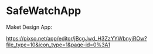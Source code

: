 # SafeWatchApp

Maket Design App: 

https://pixso.net/app/editor/jBcgJwd_H3ZzYYWbnyjROw?file_type=10&icon_type=1&page-id=0%3A1
